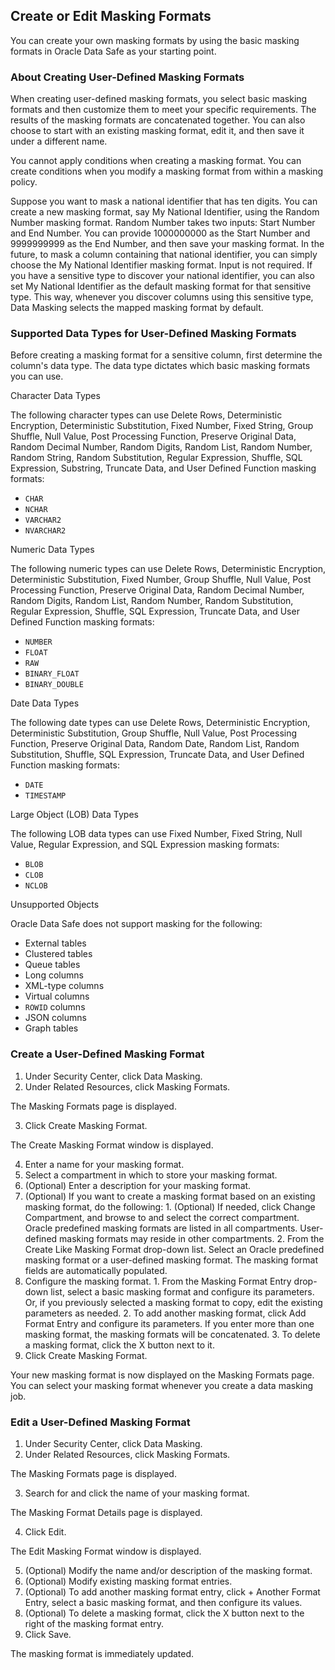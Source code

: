 
## Create or Edit Masking Formats

You can create your own masking formats by using the basic masking formats in
Oracle Data Safe as your starting point.

### About Creating User-Defined Masking Formats

When creating user-defined masking formats, you select basic masking formats
and then customize them to meet your specific requirements. The results of the
masking formats are concatenated together. You can also choose to start with
an existing masking format, edit it, and then save it under a different name.

You cannot apply conditions when creating a masking format. You can create
conditions when you modify a masking format from within a masking policy.

Suppose you want to mask a national identifier that has ten digits. You can
create a new masking format, say My National Identifier, using the Random
Number masking format. Random Number takes two inputs: Start Number and End
Number. You can provide 1000000000 as the Start Number and 9999999999 as the
End Number, and then save your masking format. In the future, to mask a column
containing that national identifier, you can simply choose the My National
Identifier masking format. Input is not required. If you have a sensitive type
to discover your national identifier, you can also set My National Identifier
as the default masking format for that sensitive type. This way, whenever you
discover columns using this sensitive type, Data Masking selects the mapped
masking format by default.

### Supported Data Types for User-Defined Masking Formats

Before creating a masking format for a sensitive column, first determine the
column's data type. The data type dictates which basic masking formats you can
use.

Character Data Types

The following character types can use Delete Rows, Deterministic Encryption,
Deterministic Substitution, Fixed Number, Fixed String, Group Shuffle, Null
Value, Post Processing Function, Preserve Original Data, Random Decimal
Number, Random Digits, Random List, Random Number, Random String, Random
Substitution, Regular Expression, Shuffle, SQL Expression, Substring, Truncate
Data, and User Defined Function masking formats:

  * `CHAR`
  * `NCHAR`
  * `VARCHAR2`
  * `NVARCHAR2`

Numeric Data Types

The following numeric types can use Delete Rows, Deterministic Encryption,
Deterministic Substitution, Fixed Number, Group Shuffle, Null Value, Post
Processing Function, Preserve Original Data, Random Decimal Number, Random
Digits, Random List, Random Number, Random Substitution, Regular Expression,
Shuffle, SQL Expression, Truncate Data, and User Defined Function masking
formats:

  * `NUMBER`
  * `FLOAT`
  * `RAW`
  * `BINARY_FLOAT`
  * `BINARY_DOUBLE`

Date Data Types

The following date types can use Delete Rows, Deterministic Encryption,
Deterministic Substitution, Group Shuffle, Null Value, Post Processing
Function, Preserve Original Data, Random Date, Random List, Random
Substitution, Shuffle, SQL Expression, Truncate Data, and User Defined
Function masking formats:

  * `DATE`
  * `TIMESTAMP`

Large Object (LOB) Data Types

The following LOB data types can use Fixed Number, Fixed String, Null Value,
Regular Expression, and SQL Expression masking formats:

  * `BLOB`
  * `CLOB`
  * `NCLOB`

Unsupported Objects

Oracle Data Safe does not support masking for the following:

  * External tables
  * Clustered tables
  * Queue tables
  * Long columns
  * XML-type columns
  * Virtual columns
  * `ROWID` columns 
  * JSON columns
  * Graph tables

### Create a User-Defined Masking Format

  1. Under Security Center, click Data Masking.
  2. Under Related Resources, click Masking Formats.

The Masking Formats page is displayed.

  3. Click Create Masking Format. 

The Create Masking Format window is displayed.

  4. Enter a name for your masking format.
  5. Select a compartment in which to store your masking format.
  6. (Optional) Enter a description for your masking format.
  7. (Optional) If you want to create a masking format based on an existing masking format, do the following:
    1. (Optional) If needed, click Change Compartment, and browse to and select the correct compartment. Oracle predefined masking formats are listed in all compartments. User-defined masking formats may reside in other compartments.
    2. From the Create Like Masking Format drop-down list. Select an Oracle predefined masking format or a user-defined masking format. The masking format fields are automatically populated.
  8. Configure the masking format. 
    1. From the Masking Format Entry drop-down list, select a basic masking format and configure its parameters. Or, if you previously selected a masking format to copy, edit the existing parameters as needed.
    2. To add another masking format, click Add Format Entry and configure its parameters. If you enter more than one masking format, the masking formats will be concatenated.
    3. To delete a masking format, click the X button next to it.
  9. Click Create Masking Format.

Your new masking format is now displayed on the Masking Formats page. You can
select your masking format whenever you create a data masking job.

### Edit a User-Defined Masking Format

  1. Under Security Center, click Data Masking.
  2. Under Related Resources, click Masking Formats.

The Masking Formats page is displayed.

  3. Search for and click the name of your masking format. 

The Masking Format Details page is displayed.

  4. Click Edit. 

The Edit Masking Format window is displayed.

  5. (Optional) Modify the name and/or description of the masking format.
  6. (Optional) Modify existing masking format entries.
  7. (Optional) To add another masking format entry, click \+ Another Format Entry, select a basic masking format, and then configure its values.
  8. (Optional) To delete a masking format, click the X button next to the right of the masking format entry. 
  9. Click Save.

The masking format is immediately updated.
